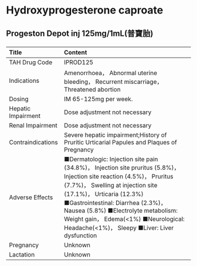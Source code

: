 # Hydroxyprogesterone caproate

## Progeston Depot inj 125mg/1mL(普寶胎)

##### 

| Title              | Content                                                                                                                                                                                                                                                                                                                                                      |
|:-------------------|:-------------------------------------------------------------------------------------------------------------------------------------------------------------------------------------------------------------------------------------------------------------------------------------------------------------------------------------------------------------|
| TAH Drug Code      | IPROD125                                                                                                                                                                                                                                                                                                                                                     |
| Indications        | Amenorrhoea， Abnormal uterine bleeding， Recurrent miscarriage， Threatened abortion                                                                                                                                                                                                                                                                        |
| Dosing             | IM 65-125mg per week.                                                                                                                                                                                                                                                                                                                                        |
| Hepatic Impairment | Dose adjustment not necessary                                                                                                                                                                                                                                                                                                                                |
| Renal Impairment   | Dose adjustment not necessary                                                                                                                                                                                                                                                                                                                                |
| Contraindications  | Severe hepatic impairment;History of Pruritic Urticarial Papules and Plaques of Pregnancy                                                                                                                                                                                                                                                                    |
| Adverse Effects    | ■Dermatologic: Injection site pain (34.8%)， Injection site pruritus (5.8%)， Injection site reaction (4.5%)， Pruritus (7.7%)， Swelling at injection site (17.1%)， Urticaria (12.3%) ■Gastrointestinal: Diarrhea (2.3%)， Nausea (5.8%) ■Electrolyte metabolism: Weight gain， Edema(<1%) ■Neurological: Headache(<1%)， Sleepy ■Liver: Liver dysfunction |
| Pregnancy          | Unknown                                                                                                                                                                                                                                                                                                                                                      |
| Lactation          | Unknown                                                                                                                                                                                                                                                                                                                                                      |

